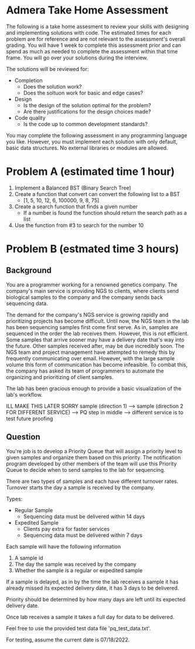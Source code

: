# Admera Take Home Assessment

The following is a take home assesment to review your skills with designing and implementing solutions with code.
The estimated times for each problem are for reference and are not relevant to the assessment's overall grading.
You will have 1 week to complete this assessment prior and can spend as much as needed to complete the assessment within that time frame.
You will go over your solutions during the interview.

The solutions will be reviewed for:
- Completion
    - Does the solution work?
    - Does the soltuon work for basic and edge cases?
- Design
     - Is the design of the solution optimal for the problem?
     - Are there justifications for the design choices made?
- Code quality
    - Is the code up to common development standards?

You may complete the following assessment in any programming language you like.
However, you must implement each solution with only default, basic data structures.
No external libraries or modules are allowed.

# Problem A (estimated time 1 hour)

1. Implement a Balanced BST (Binary Search Tree)
2. Create a function that convert can convert the following list to a BST
    - [1, 5, 10, 12, 6, 100000, 9, 8, 75]
3. Create a search function that finds a given number
    - If a number is found the function should return the search path as a list
4. Use the function from #3 to search for the number 10

# Problem B (estmated time 3 hours)

## Background

You are a programmer working for a renowned genetics company. The company's main service is providing NGS to clients, where clients send biological samples to the company and the company sends back sequencing data.

The demand for the company's NGS service is growing rapidly and prioritizing projects has become difficult.
Until now, the NGS team in the lab has been sequencing samples first come first serve. As in, samples are sequenced in the order the lab receives them. However, this is not efficient. Some samples that arrive sooner may have a delivery date that's way into the future. Other samples received after, may be due incredibly soon.
The NGS team and project management have attempted to remedy this by frequently communicating over email.
However, with the large sample volume this form of communication has become infeasible.
To combat this, the company has asked its team of programmers to automate the organizing and prioritizing of client samples.

The lab has been gracious enough to provide a basic visualization of the lab's workflow.

 ILL MAKE THIS LATER SORRY
sample (direction 1) --> sample (direction 2 FOR DIFFERENT SERVICE) --> PQ step in middle
--> different service is to test future proofing


## Question

You're job is to develop a Priority Queue that will assign a priority level to given samples and organize them based on this priority.
The notification program developed by other members of the team will use this Priority Queue to decide when to send samples to the lab for sequencing.

There are two types of samples and each have different turnover rates.
Turnover starts the day a sample is received by the company.

Types:
- Regular Sample
    - Sequencing data must be delivered within 14 days
- Expedited Sample
    - Clients pay extra for faster services
    - Sequencing data must be delivered within 7 days

Each sample will have the following information
1. A sample id
2. The day the sample was received by the company
3. Whether the sample is a regular or expedited sample

If a sample is delayed, as in by the time the lab receives a sample it has already missed its expected delivery date, it has 3 days to be delivered.

Priority should be determined by how many days are left until its expected delivery date.

Once lab receives a sample it takes a full day for data to be delivered.

Feel free to use the provided test data file 'pq_test_data.txt'.

For testing, assume the current date is 07/18/2022.
